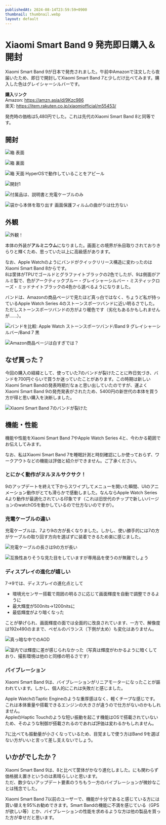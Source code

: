 ```yaml
---
publishedAt: 2024-08-14T23:59:59+0900
thumbnail: thumbnail.webp
layout: default
---
```

# Xiaomi Smart Band 9 発売即日購入＆開封
Xiaomi Smart Band 9が日本で発売されました。午前中Amazonで注文したら夜届いたため、即日で開封してXiaomi Smart Band 7と少しだけ比べてみます。購入した色はグレイシャーシルバーです。

**購入リンク**  
Amazon: https://amzn.asia/d/9Kzc986  
楽天: https://item.rakuten.co.jp/xiaomiofficial/m55453/

発売時の価格は5,480円でした。これは先代のXiaomi Smart Band 8と同等です。

## 開封
![](box1.webp "箱 表面")

![](box2.webp "箱 裏面")

![](box3.webp "箱 天面 HyperOSで動作していることをアピール")

![](box4.webp "開封1")

![](box5.webp "付属品は、説明書と充電ケーブルのみ")

![](box6.webp "袋から本体を取り出す 画面保護フィルムの曲がりは仕方ない")

## 外観
![](thumbnail.webp "外観！")

本体の外装が**アルミニウム**になりました。画面との境界が糸目取りされておりきらりと輝くため、思っていた以上に高級感があります。

なお、Apple Watchのようにバンドがクイックリリース構造に変わったのはXiaomi Smart Band 8からです。  
8は筐体がTPUでゴールドとグラファイトブラックの2色でしたが、9は側面がアルミ製で、色がアークティックブルー・グレイシャーシルバー・ミスティックローズ・ミッドナイトブラックの4色から選べるようになりました。

バンドは、Amazonの商品ページで見たほど真っ白ではなく、ちょうど私が持っているApple Watch Series 4のストーンスポーツバンドに近い明るさでした。ただしストーンスポーツバンドの方がより暖色です（劣化もあるかもしれませんが……）。

![](comp-band.webp "バンドを比較: Apple Watch ストーンスポーツバンド/Band 9 グレイシャーシルバー/Band 7 黒")

![](amazon.webp "Amazon商品ページは白すぎでは？")

## なぜ買った？
今回の購入の経緯として、使っていた7のバンドが裂けたことに昨日気づき、バンドを700円ぐらいで買うか迷っていたことがあります。この時期は新しいXiaomi Smart Bandの発表時期だなぁと思い出していたのですが、運よくXiaomi Smart Band 9の発売発表がされたため、5400円の新世代の本体を買う方が得と思い購入を決断しました。

![](xsb7.webp "Xiaomi Smart Band 7のバンドが裂けた")

## 機能・性能
機能や性能をXiaomi Smart Band 7やApple Watch Series 4と、今わかる範囲でお伝えしてみます。  

なお、私はXiaomi Smart Band 7を睡眠計測と時刻確認にしか使っておらず、ワークアウトなどの機能は評価と紹介ができません。ご了承ください。

### とにかく動作がヌルヌルサクサク！
9のアップデートを終えて下からスワイプしてメニューを開いた瞬間、UIのアニメーション動作がとても滑らかで感動しました。なんならApple Watch Series 4より動作が最適化されている印象です（これは旧世代のチップで新しいバージョンのwatchOSを動かしているので仕方ないのですが）。

### 充電ケーブルの違い
充電ケーブルは、7より9の方が長くなりました。しかし、使い勝手的には7の方がケーブルの取り回す方向を選ばずに装着できるため楽に感じました。

![](charger1.webp "充電ケーブルの長さは9の方が長い")

![](charger2.webp "互換性ありそうな見た目をしていますが専用品を使うのが無難でしょう")

### ディスプレイの進化が嬉しい
7→9では、ディスプレイの進化点として

- 環境光センサー搭載で周囲の明るさに応じて画面輝度を自動で調整できるように
- 最大輝度が500nits→1200nitsに
- 最低輝度がより暗くなった

ことが挙げられ、画面輝度の面では全面的に改良されています、一方で、解像度は192x490のままで、ベゼルのバランス（下側が太め）も変化はありません。

![](comp-aod.webp "真っ暗な中でのAOD")

![](comp-bli.webp "室内では輝度に差が感じられなかった（写真は輝度がわかるように暗くしており、撮影環境は他のと同様の明るさです）")

### バイブレーション
Xiaomi Smart Band 9は、バイブレーションがリニアモーターになったことが謳われています。しかし、個人的にこれは失敗だと感じました。

Apple WatchのTaptic Engineのような重厚感はなく、軽くチープな感じです。これは本体重量や搭載できるエンジンの大きさが違うので仕方がないのかもしれません。  
AppleのHaptic Touchのような短い振動を起こす機能はOSで搭載されていないため、そのような制御が搭載されるのであれば評価は変わるかもしれません。

7に比べても振動量が小さくなっているため、目覚ましで使う方はBand 9を選ばない方がいいと言って差し支えないでしょう。

## いかがでしたか？
Xiaomi Smart Band 9は、8と比べて筐体がかなり進化しました。にも関わらず価格据え置きというのは素晴らしいと思います。  
ただ、数少ないアップデート要素のうちもう一方のバイブレーションが微妙なことは残念でした。

Xiaomi Smart Band 7以前のユーザーで、機能が十分であると感じている方には買い替えを95%お勧めできます。Smart Bandの機能に不満を感じている（GPSが欲しい等）とか、バイブレーションの性能を求めるような方は他の製品を買った方が幸せだと思います。
